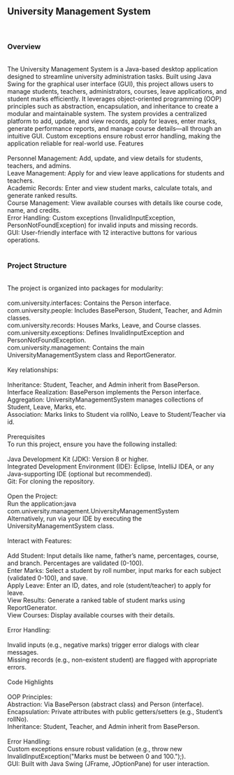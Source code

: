 <h2>University Management System</h2><br>
<h3>Overview</h3><br>
The University Management System is a Java-based desktop application designed to streamline university administration tasks. Built using Java Swing for the graphical user interface (GUI), this project allows users to manage students, teachers, administrators, courses, leave applications, and student marks efficiently. It leverages object-oriented programming (OOP) principles such as abstraction, encapsulation, and inheritance to create a modular and maintainable system.
The system provides a centralized platform to add, update, and view records, apply for leaves, enter marks, generate performance reports, and manage course details—all through an intuitive GUI. Custom exceptions ensure robust error handling, making the application reliable for real-world use.
Features<br>
<br>
Personnel Management: Add, update, and view details for students, teachers, and admins.<br>
Leave Management: Apply for and view leave applications for students and teachers.<br>
Academic Records: Enter and view student marks, calculate totals, and generate ranked results.<br>
Course Management: View available courses with details like course code, name, and credits.<br>
Error Handling: Custom exceptions (InvalidInputException, PersonNotFoundException) for invalid inputs and missing records.<br>
GUI: User-friendly interface with 12 interactive buttons for various operations.<br>
<br>
<h3>Project Structure</h3><br>
The project is organized into packages for modularity:<br>
<br>
com.university.interfaces: Contains the Person interface.<br>
com.university.people: Includes BasePerson, Student, Teacher, and Admin classes.<br>
com.university.records: Houses Marks, Leave, and Course classes.<br>
com.university.exceptions: Defines InvalidInputException and PersonNotFoundException.<br>
com.university.management: Contains the main UniversityManagementSystem class and ReportGenerator.<br>
<br>
Key relationships:<br>
<br>
Inheritance: Student, Teacher, and Admin inherit from BasePerson.<br>
Interface Realization: BasePerson implements the Person interface.<br>
Aggregation: UniversityManagementSystem manages collections of Student, Leave, Marks, etc.<br>
Association: Marks links to Student via rollNo, Leave to Student/Teacher via id.<br>
<br>
Prerequisites<br>
To run this project, ensure you have the following installed:<br>
<br>
Java Development Kit (JDK): Version 8 or higher.<br>
Integrated Development Environment (IDE): Eclipse, IntelliJ IDEA, or any Java-supporting IDE (optional but recommended).<br>
Git: For cloning the repository.<br>
<br>
Open the Project:<br>
Run the application:java com.university.management.UniversityManagementSystem<br>
Alternatively, run via your IDE by executing the UniversityManagementSystem class.<br>
<br>
Interact with Features:<br>
<br>
Add Student: Input details like name, father’s name, percentages, course, and branch. Percentages are validated (0-100).<br>
Enter Marks: Select a student by roll number, input marks for each subject (validated 0-100), and save.<br>
Apply Leave: Enter an ID, dates, and role (student/teacher) to apply for leave.<br>
View Results: Generate a ranked table of student marks using ReportGenerator.<br>
View Courses: Display available courses with their details.<br>
<br>
Error Handling:<br>
<br>
Invalid inputs (e.g., negative marks) trigger error dialogs with clear messages.<br>
Missing records (e.g., non-existent student) are flagged with appropriate errors.<br>
<br>
Code Highlights<br>
<br>
OOP Principles:<br>
Abstraction: Via BasePerson (abstract class) and Person (interface).<br>
Encapsulation: Private attributes with public getters/setters (e.g., Student’s rollNo).<br>
Inheritance: Student, Teacher, and Admin inherit from BasePerson.<br>
<br>
Error Handling:<br>
Custom exceptions ensure robust validation (e.g., throw new InvalidInputException("Marks must be between 0 and 100.");).<br>
GUI: Built with Java Swing (JFrame, JOptionPane) for user interaction.<br>
